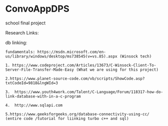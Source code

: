 # ConvoAppDPS
school final project 

Research Links:


   db linking:
   
    fundamentals: https://msdn.microsoft.com/en-us/library/windows/desktop/ms738545(v=vs.85).aspx (Winsock tech)
    
    1. https://www.codeproject.com/Articles/13673/C-Winsock-Client-To-Server-File-Transfer-Made-Easy (What we are using for this project)
    
    2.https://www.planet-source-code.com/vb/scripts/ShowCode.asp?txtCodeId=9818&lngWId=3
    
    3.  https://www.youth4work.com/Talent/C-Language/Forum/118317-how-do-link-database-with-in-a-c-program
    
    4.  http://www.sqlapi.com 

    5.https://www.geeksforgeeks.org/database-connectivity-using-cc/ (entire code /tutorial for liinking turbo c++ and sql)
